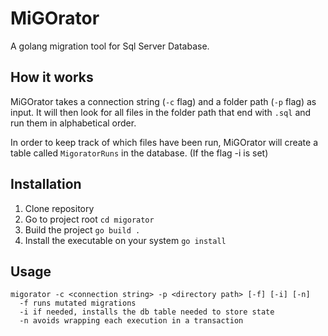# MiGOrator

A golang migration tool for Sql Server Database.

## How it works

MiGOrator takes a connection string (`-c` flag) and a folder path (`-p` flag) as input.
It will then look for all files in the folder path that end with `.sql` and run them in alphabetical order.

In order to keep track of which files have been run, MiGOrator will create a table called `MigoratorRuns` in the database. (If the flag -i is set)

## Installation

1. Clone repository
2. Go to project root `cd migorator`
3. Build the project `go build .`
4. Install the executable on your system `go install`

## Usage

```
migorator -c <connection string> -p <directory path> [-f] [-i] [-n]
  -f runs mutated migrations
  -i if needed, installs the db table needed to store state
  -n avoids wrapping each execution in a transaction
```

